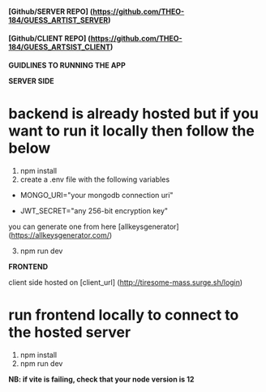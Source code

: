 <!-- **BLINDSPOT TECHINAL INTERVIEW TEST** -->

<!-- ### applicant_name: Theophilus Boakye -->

#### [Github/SERVER REPO] (https://github.com/THEO-184/GUESS_ARTIST_SERVER)

#### [Github/CLIENT REPO] (https://github.com/THEO-184/GUESS_ARTSIST_CLIENT)

**GUIDLINES TO RUNNING THE APP**

**SERVER SIDE**

# backend is already hosted but if you want to run it locally then follow the below

1. npm install
2. create a .env file with the following variables

- MONGO_URI="your mongodb connection uri"

- JWT_SECRET="any 256-bit encryption key"

you can generate one from here [allkeysgenerator] (https://allkeysgenerator.com/)

3. npm run dev

**FRONTEND**

client side hosted on [client_url] (http://tiresome-mass.surge.sh/login)

# run frontend locally to connect to the hosted server

1. npm install
2. npm run dev

**NB: if vite is failing, check that your node version is 12**
